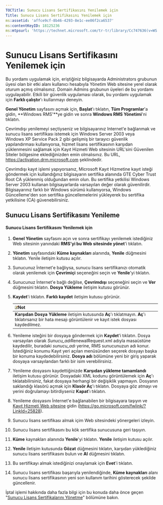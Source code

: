 ```yaml
---
TOCTitle: Sunucu Lisans Sertifikasını Yenilemek için
Title: Sunucu Lisans Sertifikasını Yenilemek için
ms:assetid: 'affce9cf-8b46-4293-8e1c-ee06f2ca6537'
ms:contentKeyID: 18125236
ms:mtpsurl: 'https://technet.microsoft.com/tr-tr/library/Cc747636(v=WS.10)'
---
```


Sunucu Lisans Sertifikasını Yenilemek için
==========================================

Bu yordamı uygulamak için, eriştiğiniz bilgisayarda Administrators grubunun üyesi olan bir etki alanı kullanıcı hesabıyla Yönetim Web sitesine yerel olarak oturum açmış olmalısınız. Domain Admins grubunun üyeleri de bu yordamı uygulayabilir. Etkili bir güvenlik uygulaması olarak, bu yordamı uygulamak için **Farklı çalıştır**'ı kullanmayı deneyin.

**Genel Yönetim** sayfasını açmak için, **Başlat**'ı tıklatın, **Tüm Programlar**'a gidin, **Windows RMS'**ye gidin ve sonra **Windows RMS Yönetimi**'ni tıklatın.

Çevrimdışı yenilemeyi seçtiyseniz ve bilgisayarınız Internet'e bağlanmak ve sunucu lisans sertifikası istemek için Windows Server 2003 veya Windows XP Service Pack 2 gibi gelişmiş bir tarayıcı güvenlik yapılandırması kullanıyorsa, hizmet lisans sertifikasının karşıdan yüklenmesini sağlamak için Kayıt Hizmeti Web sitesinin URL'sini Güvenilen Siteler bölgesine eklediğinizden emin olmalısınız. Bu URL, https://activation.drm.microsoft.com şeklindedir.

Çevrimdışı kayıt işlemi yapıyorsanız, Microsoft Kayıt Hizmetine kayıt isteği göndermek için kullandığınız bilgisayarın sertifika alanında GTE Cyber Trust Root CA yüklenmiş olduğundan emin olun. Bu sertifika yetkilisi Windows Server 2003 kullanan bilgisayarlarda varsayılan değer olarak güvenilirdir. Bilgisayarınız farklı bir Windows sürümü kullanıyorsa, Windows Güncelleme'den son sertifika güncellemelerini yükleyerek bu sertifika yetkilisine (CA) güvenebilirsiniz.

Sunucu Lisans Sertifikasını Yenileme
------------------------------------

#### Sunucu Lisans Sertifikasını Yenilemek için

1.  **Genel Yönetim** sayfasını açın ve sonra sertifikayı yenilemek istediğiniz Web sitesinin yanındaki **RMS'yi bu Web sitesinde yönet**'i tıklatın.

2.  **Yönetim** sayfasındaki **Küme kaynakları** alanında, **Yenile** düğmesini tıklatın. Yenile iletişim kutusu açılır.

3.  Sunucunuz İnternet'e bağlıysa, sunucu lisans sertifikanızı otomatik olarak yenilemek için **Çevrimiçi** seçeneğini seçin ve **Yenile**'yi tıklatın.

4.  Sunucunuz İnternet'e bağlı değilse, **Çevrimdışı** seçeneğini seçin ve **Ver** düğmesini tıklatın. **Dosya Yükleme** iletişim kutusu görünür.

5.  **Kaydet**'i tıklatın. **Farklı kaydet** iletişim kutusu görünür.

    | ![](images/Cc747636.note(WS.10).gif)Not                                                                                        |
    |-------------------------------------------------------------------------------------------------------------------------------------------------------------|
    | **Karşıdan Dosya Yükleme** iletişim kutusunda **Aç**'ı tıklatmayın. **Aç**'ı tıklatırsanız bir hata mesajı görüntülenir ve kayıt istek dosyası kaydedilmez. |

6.  Yenileme isteğini bir dosyaya göndermek için **Kaydet**'i tıklatın. Dosya varsayılan olarak *Sunucu\_adı*RenewalRequest.xml adıyla masaüstüne kaydedilir, buradaki *sunucu\_adı* yerine, RMS sunucunuzun adı konur. İstediğiniz konumu Kayıt yeri açılan menüsünden seçerek dosyayı başka bir konuma kaydedebilirsiniz. **Dosya adı** bölümüne yeni bir giriş yaparak dosyaya varsayılandan farklı bir isim verebilirsiniz.

7.  Yenileme dosyasını kaydettiğinizde **Karşıdan yükleme tamamlandı** iletişim kutusu görünür. Dosyadaki XML kodunu görüntülemek için **Aç**'ı tıklatabilirsiniz, fakat dosyaya herhangi bir değişiklik yapmayın. Dosyanın saklandığı klasörü açmak için **Klasör Aç**'ı tıklatın. Dosyaya göz atmayı ve yerini doğrulamayı bitirdiyseniz **Kapat**'ı tıklatın.

8.  Yenileme dosyasını İnternet'e bağlanabilen bir bilgisayara taşıyın ve [Kayıt Hizmeti Web sitesine]() gidin (https://go.microsoft.com/fwlink/?LinkId=25828).

9.  Sunucu lisans sertifikası almak içim Web sitesindeki yönergeleri izleyin.

10. Sunucu lisans sertifikasını bu kök sertifika sunucusuna geri taşıyın.

11. **Küme** kaynakları alanında **Yenile**'yi tıklatın. **Yenile** iletişim kutusu açılır.

12. **Yenile** iletişim kutusunda **Gözat** düğmesini tıklatın, karşıdan yüklediğiniz sunucu lisans sertifikasını bulun ve **Al** düğmesini tıklatın.

13. Bu sertifikayı almak istediğinizi onaylamak için **Evet**'i tıklatın.

14. Sunucu lisans sertifikası başarıyla yenilendiğinde, **Küme kaynakları** alanı sunucu lisans sertifikasının yeni son kullanım tarihini gösterecek şekilde güncellenir.

İptal işlemi hakkında daha fazla bilgi için bu konuda daha önce geçen "[Sunucu Lisans Sertifikalarını Yönetme](https://technet.microsoft.com/549979ad-13ee-4abc-8281-3e002a5a9561)" bölümüne bakın.
